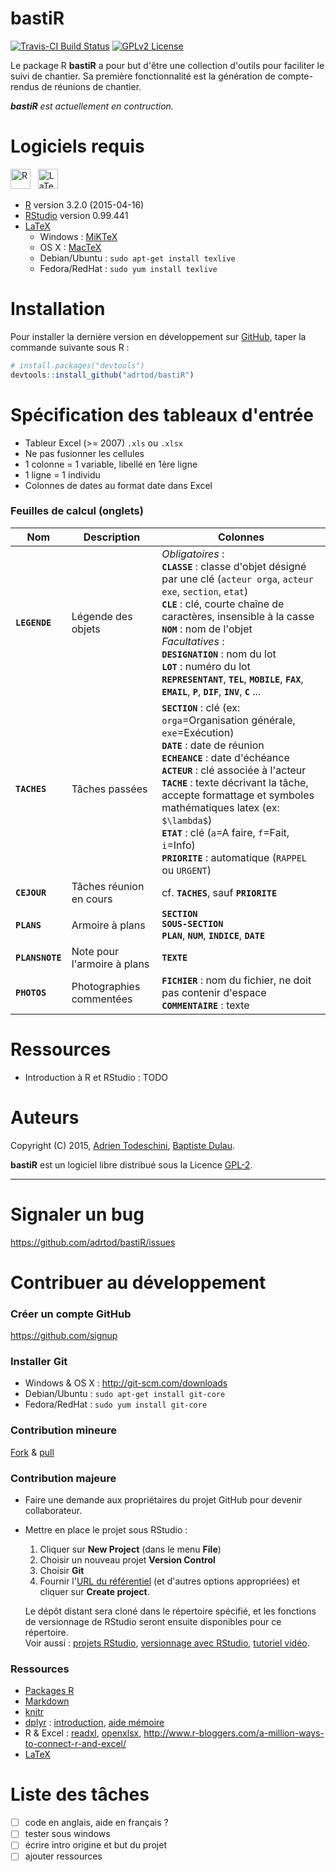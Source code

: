 # bastiR
[![Travis-CI Build Status](https://img.shields.io/travis/adrtod/bastiR.svg)](https://travis-ci.org/adrtod/bastiR)
[![GPLv2 License](http://img.shields.io/badge/license-GPLv2-blue.svg)](http://www.gnu.org/licenses/gpl-2.0.html)

Le package R **bastiR** a pour but d'être une collection d'outils pour faciliter le suivi de chantier.
Sa première fonctionnalité est la génération de compte-rendus de réunions de chantier.

_**bastiR** est actuellement en contruction._

# Logiciels requis
<img src="http://www.r-project.org/Rlogo.png" alt="R" height=32/> &nbsp;
<img src="http://upload.wikimedia.org/wikipedia/commons/thumb/9/92/LaTeX_logo.svg/220px-LaTeX_logo.svg.png" alt="LaTeX" height=32/>

- [R](http://www.r-project.org/) version 3.2.0 (2015-04-16)
- [RStudio](http://www.rstudio.com/) version 0.99.441
- [LaTeX](http://www.latex-project.org/)
    - Windows : [MiKTeX](http://miktex.org/)
    - OS X : [MacTeX](https://tug.org/mactex/)
    - Debian/Ubuntu : `sudo apt-get install texlive`
    - Fedora/RedHat : `sudo yum install texlive`

# Installation
Pour installer la dernière version en développement sur [GitHub](https://github.com/adrtod/rchallenge), taper la commande suivante sous R :
```r
# install.packages("devtools")
devtools::install_github("adrtod/bastiR")
```

# Spécification des tableaux d'entrée
- Tableur Excel (>= 2007) `.xls` ou `.xlsx`
- Ne pas fusionner les cellules
- 1 colonne = 1 variable, libellé en 1ère ligne
- 1 ligne = 1 individu
- Colonnes de dates au format date dans Excel

### Feuilles de calcul (onglets)
Nom           | Description               | Colonnes
------------- | ------------------------- | -------------
**`LEGENDE`** | Légende des objets        | *Obligatoires* : <br> **`CLASSE`** : classe d'objet désigné par une clé (`acteur orga`, `acteur exe`, `section`, `etat`) <br> **`CLE`** : clé, courte chaîne de caractères, insensible à la casse <br> **`NOM`** : nom de l'objet <br> *Facultatives* : <br> **`DESIGNATION`** : nom du lot <br> **`LOT`** : numéro du lot <br> **`REPRESENTANT`**,	**`TEL`**,	**`MOBILE`**,	**`FAX`**,	**`EMAIL`**,	**`P`**,	**`DIF`**,	**`INV`**,	**`C`** ...
**`TACHES`**  | Tâches passées            | **`SECTION`** : clé (ex: `orga`=Organisation générale, `exe`=Exécution) <br> **`DATE`** : date de réunion <br> **`ECHEANCE`** : date d'échéance <br> **`ACTEUR`** : clé associée à l'acteur <br> **`TACHE`** : texte décrivant la tâche, accepte formattage et symboles mathématiques latex (ex: `$\lambda$`) <br> **`ETAT`** : clé (`a`=A faire, `f`=Fait, `i`=Info) <br> **`PRIORITE`** : automatique (`RAPPEL` ou `URGENT`)
**`CEJOUR`**  | Tâches réunion en cours   | cf. **`TACHES`**, sauf **`PRIORITE`**
**`PLANS`**   | Armoire à plans           | **`SECTION`** <br> **`SOUS-SECTION`** <br> **`PLAN`**,	**`NUM`**,	**`INDICE`**,	**`DATE`**
**`PLANSNOTE`** | Note pour l'armoire à plans | **`TEXTE`**
**`PHOTOS`**  | Photographies commentées  | **`FICHIER`** : nom du fichier, ne doit pas contenir d'espace <br> **`COMMENTAIRE`** : texte

# Ressources
- Introduction à R et RStudio : TODO

# Auteurs
Copyright (C) 2015, [Adrien Todeschini](https://sites.google.com/site/adrientodeschini/), [Baptiste Dulau](http://www.bastir-energie.fr/).

**bastiR** est un logiciel libre distribué sous la Licence [GPL-2](http://www.gnu.org/licenses/gpl-2.0.html).

********************************************************************************

# Signaler un bug

<https://github.com/adrtod/bastiR/issues>

# Contribuer au développement

### Créer un compte GitHub
<https://github.com/signup>

### Installer Git
- Windows & OS X : <http://git-scm.com/downloads>
- Debian/Ubuntu : `sudo apt-get install git-core`
- Fedora/RedHat : `sudo yum install git-core`

### Contribution mineure
[Fork](https://help.github.com/articles/fork-a-repo/) & [pull](https://help.github.com/articles/using-pull-requests/)

### Contribution majeure
- Faire une demande aux propriétaires du projet GitHub pour devenir collaborateur.

- Mettre en place le projet sous RStudio :
    1. Cliquer sur **New Project** (dans le menu **File**)
    2. Choisir un nouveau projet **Version Control**
    3. Choisir **Git**
    4. Fournir l'[URL du référentiel](https://help.github.com/articles/which-remote-url-should-i-use/) (et d'autres options appropriées) et cliquer sur **Create project**.
    
    Le dépôt distant sera cloné dans le répertoire spécifié, et les fonctions de versionnage de RStudio seront ensuite disponibles pour ce répertoire.  
    Voir aussi : [projets RStudio](https://support.rstudio.com/hc/en-us/articles/200526207-Using-Projects), [versionnage avec RStudio](https://support.rstudio.com/hc/en-us/articles/200532077-Version-Control-with-Git-and-SVN), [tutoriel vidéo](https://vimeo.com/119403805).
    
### Ressources
- [Packages R](http://r-pkgs.had.co.nz/)
- [Markdown](https://help.github.com/articles/markdown-basics/)
- [knitr](http://yihui.name/knitr/)
- [dplyr](https://github.com/hadley/dplyr) : [introduction](http://cran.rstudio.com/web/packages/dplyr/vignettes/introduction.html), [aide mémoire](http://www.rstudio.com/wp-content/uploads/2015/02/data-wrangling-cheatsheet.pdf)
- R & Excel : [readxl](https://github.com/hadley/readxl), [openxlsx](https://github.com/awalker89/openxlsx), <http://www.r-bloggers.com/a-million-ways-to-connect-r-and-excel/>
- [LaTeX](http://fr.wikibooks.org/wiki/LaTeX)
    
# Liste des tâches
- [ ] code en anglais, aide en français ?
- [ ] tester sous windows
- [ ] écrire intro origine et but du projet
- [ ] ajouter ressources
